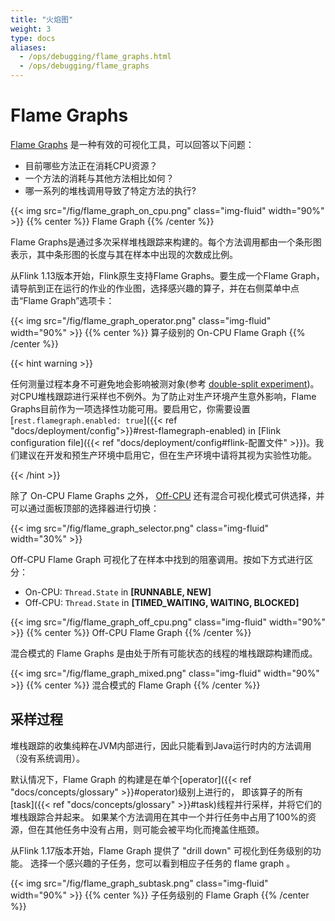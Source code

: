 ```yaml
---
title: "火焰图"
weight: 3
type: docs
aliases:
  - /ops/debugging/flame_graphs.html
  - /ops/debugging/flame_graphs
---
```

<!--
Licensed to the Apache Software Foundation (ASF) under one
or more contributor license agreements.  See the NOTICE file
distributed with this work for additional information
regarding copyright ownership.  The ASF licenses this file
to you under the Apache License, Version 2.0 (the
"License"); you may not use this file except in compliance
with the License.  You may obtain a copy of the License at

  http://www.apache.org/licenses/LICENSE-2.0

Unless required by applicable law or agreed to in writing,
software distributed under the License is distributed on an
"AS IS" BASIS, WITHOUT WARRANTIES OR CONDITIONS OF ANY
KIND, either express or implied.  See the License for the
specific language governing permissions and limitations
under the License.
-->

# Flame Graphs

[Flame Graphs](http://www.brendangregg.com/flamegraphs.html) 是一种有效的可视化工具，可以回答以下问题：

- 目前哪些方法正在消耗CPU资源？
- 一个方法的消耗与其他方法相比如何？
- 哪一系列的堆栈调用导致了特定方法的执行?

{{< img src="/fig/flame_graph_on_cpu.png" class="img-fluid" width="90%" >}}
{{% center %}}
Flame Graph
{{% /center %}}

Flame Graphs是通过多次采样堆栈跟踪来构建的。每个方法调用都由一个条形图表示，其中条形图的长度与其在样本中出现的次数成比例。

从Flink 1.13版本开始，Flink原生支持Flame Graphs。要生成一个Flame Graph，请导航到正在运行的作业的作业图，选择感兴趣的算子，并在右侧菜单中点击“Flame Graph”选项卡： 

{{< img src="/fig/flame_graph_operator.png" class="img-fluid" width="90%" >}}
{{% center %}}
算子级别的 On-CPU Flame Graph
{{% /center %}}

{{< hint warning >}}

任何测量过程本身不可避免地会影响被测对象(参考 [double-split experiment](https://en.wikipedia.org/wiki/Double-slit_experiment#Relational_interpretation))。对CPU堆栈跟踪进行采样也不例外。为了防止对生产环境产生意外影响，Flame Graphs目前作为一项选择性功能可用。要启用它，你需要设置 [`rest.flamegraph.enabled: true`]({{< ref "docs/deployment/config">}}#rest-flamegraph-enabled) in [Flink configuration file]({{< ref "docs/deployment/config#flink-配置文件" >}})。我们建议在开发和预生产环境中启用它，但在生产环境中请将其视为实验性功能。

{{< /hint >}}

除了 On-CPU Flame Graphs 之外， [Off-CPU](http://www.brendangregg.com/FlameGraphs/offcpuflamegraphs.html) 还有混合可视化模式可供选择，并可以通过面板顶部的选择器进行切换：

{{< img src="/fig/flame_graph_selector.png" class="img-fluid" width="30%" >}}

Off-CPU Flame Graph 可视化了在样本中找到的阻塞调用。按如下方式进行区分：
- On-CPU: `Thread.State` in **[RUNNABLE, NEW]**
- Off-CPU: `Thread.State` in **[TIMED_WAITING, WAITING, BLOCKED]**

{{< img src="/fig/flame_graph_off_cpu.png" class="img-fluid" width="90%" >}}
{{% center %}}
Off-CPU Flame Graph
{{% /center %}}

混合模式的 Flame Graphs 是由处于所有可能状态的线程的堆栈跟踪构建而成。

{{< img src="/fig/flame_graph_mixed.png" class="img-fluid" width="90%" >}}
{{% center %}}
混合模式的 Flame Graph 
{{% /center %}}

##  采样过程

堆栈跟踪的收集纯粹在JVM内部进行，因此只能看到Java运行时内的方法调用（没有系统调用）。

默认情况下，Flame Graph 的构建是在单个[operator]({{< ref "docs/concepts/glossary" >}}#operator)级别上进行的，
即该算子的所有[task]({{< ref "docs/concepts/glossary" >}}#task)线程并行采样，并将它们的堆栈跟踪合并起来。
如果某个方法调用在其中一个并行任务中占用了100%的资源，但在其他任务中没有占用，则可能会被平均化而掩盖住瓶颈。

从Flink 1.17版本开始，Flame Graph 提供了 "drill down" 可视化到任务级别的功能。
选择一个感兴趣的子任务，您可以看到相应子任务的 flame graph 。

{{< img src="/fig/flame_graph_subtask.png" class="img-fluid" width="90%" >}}
{{% center %}}
子任务级别的 Flame Graph 
{{% /center %}}
